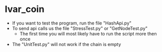 # Ivar_coin

* If you want to test the program, run the file "HashApi.py"
* To send api calls us the file "StressTest.py" or "GetNodeTest.py"
    * The first time you will most likely have to run the script more then once
* The "UnitTest.py" will not work if the chain is empty

